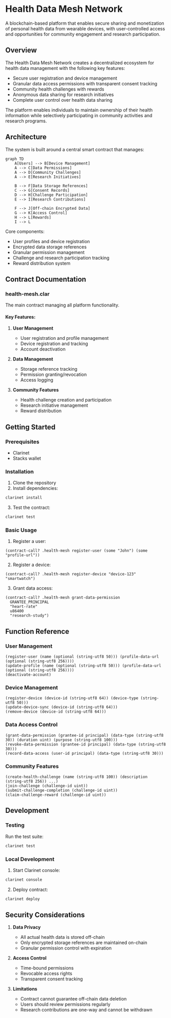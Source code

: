 # Health Data Mesh Network

A blockchain-based platform that enables secure sharing and monetization of personal health data from wearable devices, with user-controlled access and opportunities for community engagement and research participation.

## Overview

The Health Data Mesh Network creates a decentralized ecosystem for health data management with the following key features:

- Secure user registration and device management
- Granular data access permissions with transparent consent tracking
- Community health challenges with rewards
- Anonymous data sharing for research initiatives
- Complete user control over health data sharing

The platform enables individuals to maintain ownership of their health information while selectively participating in community activities and research programs.

## Architecture

The system is built around a central smart contract that manages:

```mermaid
graph TD
    A[Users] --> B[Device Management]
    A --> C[Data Permissions]
    A --> D[Community Challenges]
    A --> E[Research Initiatives]
    
    B --> F[Data Storage References]
    C --> G[Consent Records]
    D --> H[Challenge Participation]
    E --> I[Research Contributions]
    
    F --> J[Off-chain Encrypted Data]
    G --> K[Access Control]
    H --> L[Rewards]
    I --> L
```

Core components:
- User profiles and device registration
- Encrypted data storage references
- Granular permission management
- Challenge and research participation tracking
- Reward distribution system

## Contract Documentation

### health-mesh.clar

The main contract managing all platform functionality.

#### Key Features:

1. **User Management**
   - User registration and profile management
   - Device registration and tracking
   - Account deactivation

2. **Data Management**
   - Storage reference tracking
   - Permission granting/revocation
   - Access logging

3. **Community Features**
   - Health challenge creation and participation
   - Research initiative management
   - Reward distribution

## Getting Started

### Prerequisites
- Clarinet
- Stacks wallet

### Installation

1. Clone the repository
2. Install dependencies:
```bash
clarinet install
```

3. Test the contract:
```bash
clarinet test
```

### Basic Usage

1. Register a user:
```clarity
(contract-call? .health-mesh register-user (some "John") (some "profile-url"))
```

2. Register a device:
```clarity
(contract-call? .health-mesh register-device "device-123" "smartwatch")
```

3. Grant data access:
```clarity
(contract-call? .health-mesh grant-data-permission 
  GRANTEE_PRINCIPAL 
  "heart-rate" 
  u86400 
  "research-study")
```

## Function Reference

### User Management

```clarity
(register-user (name (optional (string-utf8 50))) (profile-data-url (optional (string-utf8 256))))
(update-profile (name (optional (string-utf8 50))) (profile-data-url (optional (string-utf8 256))))
(deactivate-account)
```

### Device Management

```clarity
(register-device (device-id (string-utf8 64)) (device-type (string-utf8 50)))
(update-device-sync (device-id (string-utf8 64)))
(remove-device (device-id (string-utf8 64)))
```

### Data Access Control

```clarity
(grant-data-permission (grantee-id principal) (data-type (string-utf8 30)) (duration uint) (purpose (string-utf8 100)))
(revoke-data-permission (grantee-id principal) (data-type (string-utf8 30)))
(record-data-access (user-id principal) (data-type (string-utf8 30)))
```

### Community Features

```clarity
(create-health-challenge (name (string-utf8 100)) (description (string-utf8 256)) ...)
(join-challenge (challenge-id uint))
(submit-challenge-completion (challenge-id uint))
(claim-challenge-reward (challenge-id uint))
```

## Development

### Testing

Run the test suite:
```bash
clarinet test
```

### Local Development

1. Start Clarinet console:
```bash
clarinet console
```

2. Deploy contract:
```bash
clarinet deploy
```

## Security Considerations

1. **Data Privacy**
   - All actual health data is stored off-chain
   - Only encrypted storage references are maintained on-chain
   - Granular permission control with expiration

2. **Access Control**
   - Time-bound permissions
   - Revocable access rights
   - Transparent consent tracking

3. **Limitations**
   - Contract cannot guarantee off-chain data deletion
   - Users should review permissions regularly
   - Research contributions are one-way and cannot be withdrawn